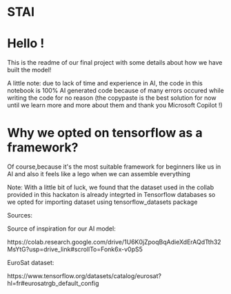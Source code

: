 # STAI

<h1>Hello !</h1>
<p>This is the readme of our final project with some details about how we have built the model!</p>
<p>A little note: due to lack of time and experience in AI, the code in this notebook is 100%
 AI generated code because of many errors occured while writing the code for no reason (the copypaste is the best solution for now until we learn more and more about them and thank you Microsoft Copilot !)</p>

 <h1>Why we opted on tensorflow as a framework?</h1>
<p>Of course,because it's the most suitable framework for beginners like us in AI and also it feels like a lego when we can assemble everything</p>
<p>Note: With a little bit of luck, we found that the dataset used in the collab provided in this hackaton is already integrted in Tensorflow databases so we opted for importing dataset using tensorflow_datasets package</p>


<p>Sources:</p>
<p>Source of inspiration for our AI model:</p><a>https://colab.research.google.com/drive/1U6K0jZpoqBqAdieXdErAQdTth32MsYtG?usp=drive_link#scrollTo=Fonk6x-v0pS5</a>

<p>EuroSat dataset:</p><a>https://www.tensorflow.org/datasets/catalog/eurosat?hl=fr#eurosatrgb_default_config</a>
